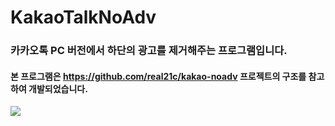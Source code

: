 # KakaoTalkNoAdv
### 카카오톡 PC 버전에서 하단의 광고를 제거해주는 프로그램입니다.

#### 본 프로그램은 https://github.com/real21c/kakao-noadv 프로젝트의 구조를 참고하여 개발되었습니다.

![](https://github.com/horyu1234/KakaoTalkNoAdv/blob/master/assets/%EC%B9%B4%EC%B9%B4%EC%98%A4%ED%86%A1_PC_%EB%B2%84%EC%A0%84_%EA%B4%91%EA%B3%A0_%EC%A0%9C%EA%B1%B0_v1.0.0_%ED%94%84%EB%A1%9C%EA%B7%B8%EB%9E%A8_%ED%99%94%EB%A9%B4.png?raw=true)
